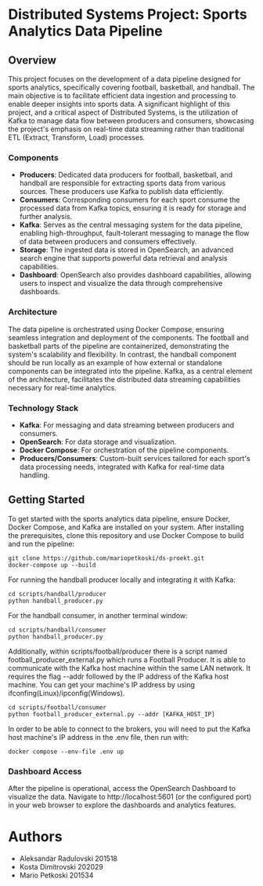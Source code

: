 # Distributed Systems Project: Sports Analytics Data Pipeline

## Overview

This project focuses on the development of a data pipeline designed for sports analytics, specifically covering football, basketball, and handball. The main objective is to facilitate efficient data ingestion and processing to enable deeper insights into sports data. A significant highlight of this project, and a critical aspect of Distributed Systems, is the utilization of Kafka to manage data flow between producers and consumers, showcasing the project's emphasis on real-time data streaming rather than traditional ETL (Extract, Transform, Load) processes.

### Components

- **Producers**: Dedicated data producers for football, basketball, and handball are responsible for extracting sports data from various sources. These producers use Kafka to publish data efficiently.
- **Consumers**: Corresponding consumers for each sport consume the processed data from Kafka topics, ensuring it is ready for storage and further analysis.
- **Kafka**: Serves as the central messaging system for the data pipeline, enabling high-throughput, fault-tolerant messaging to manage the flow of data between producers and consumers effectively.
- **Storage**: The ingested data is stored in OpenSearch, an advanced search engine that supports powerful data retrieval and analysis capabilities.
- **Dashboard**: OpenSearch also provides dashboard capabilities, allowing users to inspect and visualize the data through comprehensive dashboards.

### Architecture

The data pipeline is orchestrated using Docker Compose, ensuring seamless integration and deployment of the components. The football and basketball parts of the pipeline are containerized, demonstrating the system's scalability and flexibility. In contrast, the handball component should be run locally as an example of how external or standalone components can be integrated into the pipeline. Kafka, as a central element of the architecture, facilitates the distributed data streaming capabilities necessary for real-time analytics.

### Technology Stack

- **Kafka**: For messaging and data streaming between producers and consumers.
- **OpenSearch**: For data storage and visualization.
- **Docker Compose**: For orchestration of the pipeline components.
- **Producers/Consumers**: Custom-built services tailored for each sport's data processing needs, integrated with Kafka for real-time data handling.

## Getting Started

To get started with the sports analytics data pipeline, ensure Docker, Docker Compose, and Kafka are installed on your system. After installing the prerequisites, clone this repository and use Docker Compose to build and run the pipeline:

```
git clone https://github.com/mariopetkoski/ds-proekt.git
docker-compose up --build
```

For running the handball producer locally and integrating it with Kafka:

```
cd scripts/handball/producer
python handball_producer.py
```

For the handball consumer, in another terminal window:

```
cd scripts/handball/consumer
python handball_producer.py
```

Additionally, within scripts/football/producer there is a script named football_producer_external.py which runs a Football Producer. It is able to communicate with the Kafka host machine within the same LAN network. It requires the flag --addr followed by the IP address of the Kafka host machine. You can get your machine's IP address by using ifconfing(Linux)/ipconfig(Windows).

```
cd scripts/football/consumer
python football_producer_external.py --addr [KAFKA_HOST_IP]
```

In order to be able to connect to the brokers, you will need to put the Kafka host machine's IP address in the .env file, then run with:
```
docker compose --env-file .env up
```

### Dashboard Access
After the pipeline is operational, access the OpenSearch Dashboard to visualize the data. Navigate to http://localhost:5601 (or the configured port) in your web browser to explore the dashboards and analytics features.

# Authors
- Aleksandar Radulovski 201518
- Kosta Dimitrovski 202029
- Mario Petkoski 201534
